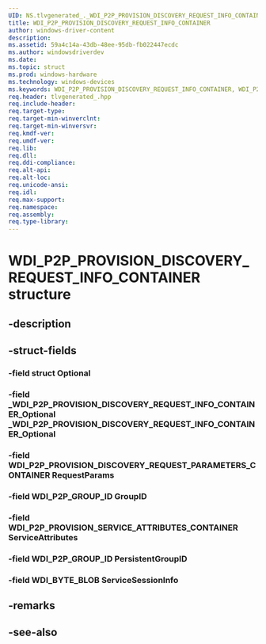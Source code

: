 ```yaml
---
UID: NS.tlvgenerated_._WDI_P2P_PROVISION_DISCOVERY_REQUEST_INFO_CONTAINER
title: WDI_P2P_PROVISION_DISCOVERY_REQUEST_INFO_CONTAINER
author: windows-driver-content
description: 
ms.assetid: 59a4c14a-43db-48ee-95db-fb022447ecdc
ms.author: windowsdriverdev
ms.date: 
ms.topic: struct
ms.prod: windows-hardware
ms.technology: windows-devices
ms.keywords: WDI_P2P_PROVISION_DISCOVERY_REQUEST_INFO_CONTAINER, WDI_P2P_PROVISION_DISCOVERY_REQUEST_INFO_CONTAINER, *PWDI_P2P_PROVISION_DISCOVERY_REQUEST_INFO_CONTAINER
req.header: tlvgenerated_.hpp
req.include-header:
req.target-type:
req.target-min-winverclnt:
req.target-min-winversvr:
req.kmdf-ver:
req.umdf-ver:
req.lib:
req.dll:
req.ddi-compliance:
req.alt-api:
req.alt-loc:
req.unicode-ansi:
req.idl:
req.max-support:
req.namespace:
req.assembly:
req.type-library:
---
```


# WDI_P2P_PROVISION_DISCOVERY_REQUEST_INFO_CONTAINER structure

## -description



## -struct-fields

### -field struct Optional			
 	
### -field _WDI_P2P_PROVISION_DISCOVERY_REQUEST_INFO_CONTAINER_Optional _WDI_P2P_PROVISION_DISCOVERY_REQUEST_INFO_CONTAINER_Optional			
 	
### -field WDI_P2P_PROVISION_DISCOVERY_REQUEST_PARAMETERS_CONTAINER RequestParams			
 	
### -field WDI_P2P_GROUP_ID GroupID			
 	
### -field WDI_P2P_PROVISION_SERVICE_ATTRIBUTES_CONTAINER ServiceAttributes			
 	
### -field WDI_P2P_GROUP_ID PersistentGroupID			
 	
### -field WDI_BYTE_BLOB ServiceSessionInfo			
 	
## -remarks

## -see-also